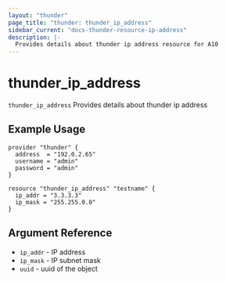 ```yaml
---
layout: "thunder"
page_title: "thunder: thunder_ip_address"
sidebar_current: "docs-thunder-resource-ip-address"
description: |-
  Provides details about thunder ip address resource for A10
---
```


# thunder\_ip\_address

`thunder_ip_address` Provides details about thunder ip address
## Example Usage


```hcl
provider "thunder" {
  address  = "192.0.2.65"
  username = "admin"
  password = "admin"
}

resource "thunder_ip_address" "testname" {
  ip_addr = "3.3.3.3"
  ip_mask = "255.255.0.0"
}
```

## Argument Reference

* `ip_addr` - IP address
* `ip_mask` - IP subnet mask
* `uuid` - uuid of the object

